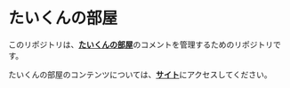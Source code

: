 # たいくんの部屋

このリポジトリは、[**たいくんの部屋**](https://www.taikun-room.com/)のコメントを管理するためのリポジトリです。

たいくんの部屋のコンテンツについては、[**サイト**](https://www.taikun-room.com/)にアクセスしてください。